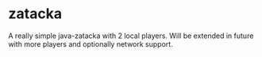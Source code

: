 zatacka
=======

A really simple java-zatacka with 2 local players. Will be extended in future with more players and optionally network support.